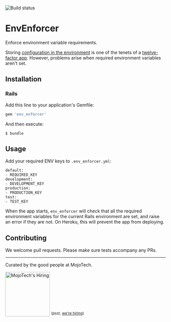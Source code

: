![Build status](https://travis-ci.org/mojotech/env-enforcer.svg)

# EnvEnforcer

Enforce environment variable requirements.

Storing [configuration in the environment](http://www.12factor.net/config) is one of the tenets of a [twelve-factor app](http://www.12factor.net/). However, problems arise when required environment variables aren't set.

## Installation

### Rails

Add this line to your application's Gemfile:

```ruby
gem 'env_enforcer'
```

And then execute:

    $ bundle

## Usage

Add your required ENV keys to `.env_enforcer.yml`:

```shell
default:
- REQUIRED_KEY
development:
- DEVELOPMENT_KEY
production:
- PRODUCTION_KEY
test:
- TEST_KEY
```

When the app starts, `env_enforcer` will check that all the required environment variables for the current Rails environment are set, and raise an error if they are not. On Heroku, this will prevent the app from deploying.

## Contributing
We welcome pull requests. Please make sure tests accompany any PRs.

---

Curated by the good people at MojoTech.

<a href="http://mojotech.com"><img width="140px" src="https://mojotech.github.io/jeet/img/mojotech-logo.svg" title="MojoTech's Hiring"></a> <sup>(psst, [we're hiring](http://www.mojotech.com/jobs))</sup>
